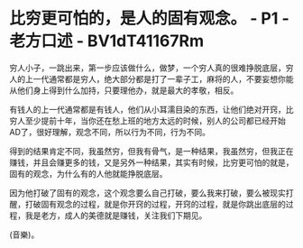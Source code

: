 # 比穷更可怕的，是人的固有观念。 - P1 - 老方口述 - BV1dT41167Rm

穷人小子，一跳出来，第一步应该做什么，做梦，一个穷人真的很难挣脱底层，穷人的上一代通常都是穷人，绝大部分都是打了一辈子工，麻将的人，不要妄想你能从他们身上得到什么加持，只要理他办，就是最大的孝敬，相反。

有钱人的上一代通常都是有钱人，他们从小耳濡目染的东西，让他们绝对开窍，比穷人至少提前十年，当你还在愁上班的地方太远的时候，别人的公司都已经开始AD了，很好理解，观念不同，所以行为不同，行为不同。

得到的结果肯定不同，我虽然穷，但我有骨气，是一种结果，我虽然穷，但我正在赚钱，并且会赚更多的钱，又是另外一种结果，其实有时候，比穷更可怕的就是，固有的观念，为什么有的人他就能挣脱底层。

因为他打破了固有的观念，这个观念要么自己打破，要么我来打破，要么被现实打醒，打破固有观念的过程，就是你开窍的过程，开窍的过程，就是你跳出底层的过程，我是老方，成人的美德就是赚钱，关注我们下期见。

(音樂)。